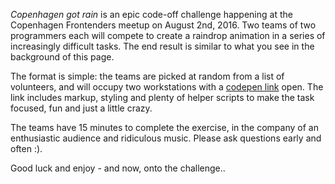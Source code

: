*Copenhagen got rain* is an epic code-off challenge happening at the Copenhagen Frontenders meetup on August 2nd, 2016. Two teams of two programmers each will compete to create a raindrop animation in a series of increasingly difficult tasks. The end result is similar to what you see in the background of this page.

The format is simple: the teams are picked at random from a list of volunteers, and will occupy two workstations with a [codepen link](http://codepen.io/pickled-plugins/pen/NAyOBX) open. The link includes markup, styling and plenty of helper scripts to make the task focused, fun and just a little crazy.

The teams have 15 minutes to complete the exercise, in the company of an enthusiastic audience and ridiculous music. Please ask questions early and often :).

Good luck and enjoy - and now, onto the challenge..
